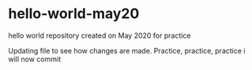 # hello-world-may20
hello world repository created on May 2020 for practice


Updating file to see how changes are made.  Practice, practice, practice
i will now commit
